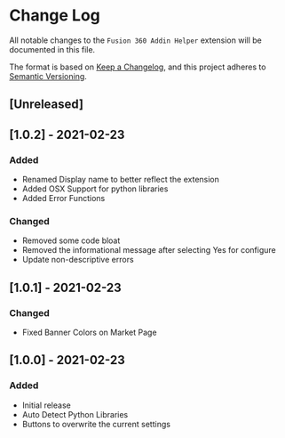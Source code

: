 # Change Log

All notable changes to the `Fusion 360 Addin Helper` extension will be documented in this file.

The format is based on [Keep a Changelog](https://keepachangelog.com/en/1.0.0/),
and this project adheres to [Semantic Versioning](https://semver.org/spec/v2.0.0.html).

## [Unreleased]

## [1.0.2] - 2021-02-23

### Added

- Renamed Display name to better reflect the extension
- Added OSX Support for python libraries
- Added Error Functions

### Changed

- Removed some code bloat
- Removed the informational message after selecting Yes for configure
- Update non-descriptive errors

## [1.0.1] - 2021-02-23

### Changed

- Fixed Banner Colors on Market Page

## [1.0.0] - 2021-02-23

### Added

- Initial release
- Auto Detect Python Libraries
- Buttons to overwrite the current settings
